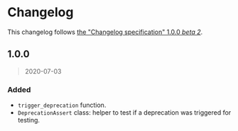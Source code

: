 # Changelog
This changelog follows [the "Changelog specification" 1.0.0 *beta 2*](https://github.com/YaFou/Changelog-specification).

## 1.0.0
> 2020-07-03

### Added
- `trigger_deprecation` function.
- `DeprecationAssert` class: helper to test if a deprecation was triggered for testing.
